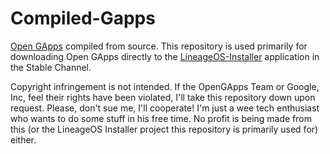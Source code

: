 # Compiled-Gapps
[Open GApps](https://github.com/opengapps/opengapps) compiled from source. This repository is used primarily for downloading Open GApps directly to the [LineageOS-Installer](https://github.com/PJBeans/LineageOS-Installer) application in the Stable Channel.

Copyright infringement is not intended. If the OpenGApps Team or Google, Inc, feel their rights have been violated, I'll take this repository down upon request. Please, don't sue me, I'll cooperate! I'm just a wee tech enthusiast who wants to do some stuff in his free time. No profit is being made from this (or the LineageOS Installer project this repository is primarily used for) either. 
